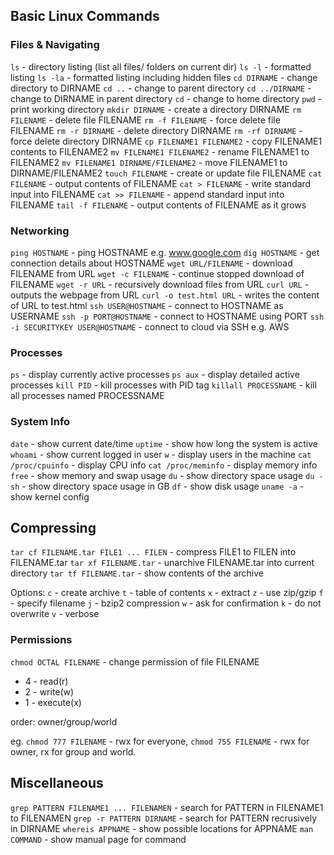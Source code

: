 ## Basic Linux Commands

### Files & Navigating

`ls` - directory listing (list all files/ folders on current dir)
`ls -l` - formatted listing
`ls -la` - formatted listing including hidden files
`cd DIRNAME` - change directory to DIRNAME
`cd ..` - change to parent directory
`cd ../DIRNAME` - change to DIRNAME in parent directory
`cd` - change to home directory
`pwd` - print working directory
`mkdir DIRNAME` - create a directory DIRNAME
`rm FILENAME` - delete file FILENAME
`rm -f FILENAME` - force delete file FILENAME
`rm -r DIRNAME` - delete directory DIRNAME
`rm -rf DIRNAME` - force delete directory DIRNAME
`cp FILENAME1 FILENAME2` - copy FILENAME1 contents to FILENAME2
`mv FILENAME1 FILENAME2` - rename FILENAME1 to FILENAME2
`mv FILENAME1 DIRNAME/FILENAME2` - move FILENAME1 to DIRNAME/FILENAME2
`touch FILENAME` - create or update file FILENAME
`cat FILENAME` - output contents of FILENAME
`cat > FILENAME` - write standard input into FILENAME
`cat >> FILENAME` - append standard input into FILENAME
`tail -f FILENAME` - output contents of FILENAME as it grows

### Networking

`ping HOSTNAME` - ping HOSTNAME e.g. www.google.com
`dig HOSTNAME` - get connection details about HOSTNAME
`wget URL/FILENAME` - download FILENAME from URL
`wget -c FILENAME` - continue stopped download of FILENAME
`wget -r URL` - recursively download files from URL
`curl URL` - outputs the webpage from URL
`curl -o test.html URL` - writes the content of URL to test.html
`ssh USER@HOSTNAME` - connect to HOSTNAME as USERNAME
`ssh -p PORT@HOSTNAME` - connect to HOSTNAME using PORT
`ssh -i SECURITYKEY USER@HOSTNAME` - connect to cloud via SSH e.g. AWS

### Processes

`ps` - display currently active processes
`ps aux` - display detailed active processes
`kill PID` - kill processes with PID tag
`killall PROCESSNAME` - kill all processes named PROCESSNAME

### System Info

`date` - show current date/time
`uptime` - show how long the system is active
`whoami` - show current logged in user
`w` - display users in the machine
`cat /proc/cpuinfo` - display CPU info
`cat /proc/meminfo` - display memory info
`free` - show memory and swap usage
`du` - show directory space usage
`du -sh` - show directory space usage in GB
`df` - show disk usage
`uname -a` - show kernel config

## Compressing

`tar cf FILENAME.tar FILE1 ... FILEN` - compress FILE1 to FILEN into FILENAME.tar
`tar xf FILENAME.tar` - unarchive FILENAME.tar into current directory
`tar tf FILENAME.tar` - show contents of the archive

Options:
`c` - create archive
`t` - table of contents
`x` - extract
`z` - use zip/gzip
`f` - specify filename
`j` - bzip2 compression
`w` - ask for confirmation
`k` - do not overwrite
`v` - verbose

### Permissions

`chmod OCTAL FILENAME` - change permission of file FILENAME

- 4 - read(r)
- 2 - write(w)
- 1 - execute(x)

order: owner/group/world

eg. `chmod 777 FILENAME` - rwx for everyone, `chmod 755 FILENAME` - rwx for owner, rx for group and world.

## Miscellaneous

`grep PATTERN FILENAME1 ... FILENAMEN` - search for PATTERN in FILENAME1 to FILENAMEN
`grep -r PATTERN DIRNAME` - search for PATTERN recrusively in DIRNAME
`whereis APPNAME` - show possible locations for APPNAME
`man COMMAND` - show manual page for command

